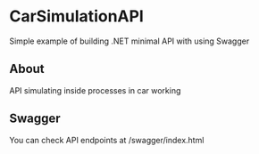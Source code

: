 # CarSimulationAPI
Simple example of building .NET minimal API with using Swagger

## About
API simulating inside processes in car working

## Swagger
You can check API endpoints at /swagger/index.html 
